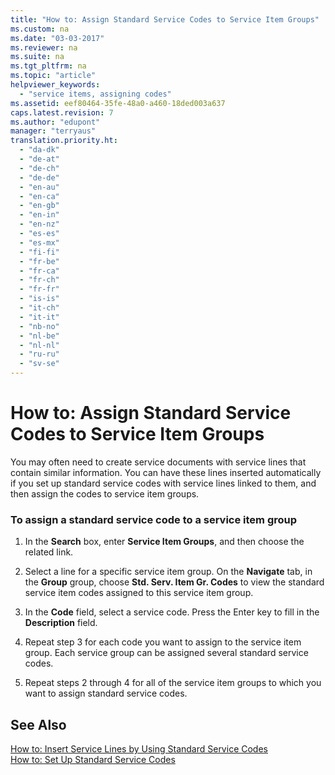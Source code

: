 ```yaml
---
title: "How to: Assign Standard Service Codes to Service Item Groups"
ms.custom: na
ms.date: "03-03-2017"
ms.reviewer: na
ms.suite: na
ms.tgt_pltfrm: na
ms.topic: "article"
helpviewer_keywords: 
  - "service items, assigning codes"
ms.assetid: eef80464-35fe-48a0-a460-18ded003a637
caps.latest.revision: 7
ms.author: "edupont"
manager: "terryaus"
translation.priority.ht: 
  - "da-dk"
  - "de-at"
  - "de-ch"
  - "de-de"
  - "en-au"
  - "en-ca"
  - "en-gb"
  - "en-in"
  - "en-nz"
  - "es-es"
  - "es-mx"
  - "fi-fi"
  - "fr-be"
  - "fr-ca"
  - "fr-ch"
  - "fr-fr"
  - "is-is"
  - "it-ch"
  - "it-it"
  - "nb-no"
  - "nl-be"
  - "nl-nl"
  - "ru-ru"
  - "sv-se"
---
```

# How to: Assign Standard Service Codes to Service Item Groups
You may often need to create service documents with service lines that contain similar information. You can have these lines inserted automatically if you set up standard service codes with service lines linked to them, and then assign the codes to service item groups.  
  
### To assign a standard service code to a service item group  
  
1.  In the **Search** box, enter **Service Item Groups**, and then choose the related link.  
  
2.  Select a line for a specific service item group. On the **Navigate** tab, in the **Group** group, choose **Std. Serv. Item Gr. Codes** to view the standard service item codes assigned to this service item group.  
  
3.  In the **Code** field, select a service code. Press the Enter key to fill in the **Description** field.  
  
4.  Repeat step 3 for each code you want to assign to the service item group. Each service group can be assigned several standard service codes.  
  
5.  Repeat steps 2 through 4 for all of the service item groups to which you want to assign standard service codes.  
  
## See Also  
 [How to: Insert Service Lines by Using Standard Service Codes](../Service/how-to-insert-service-lines-by-using-standard-service-codes.md)   
 [How to: Set Up Standard Service Codes](../Service/how-to-set-up-standard-service-codes.md)